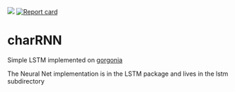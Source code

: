 [![](https://godoc.org/github.com/owulveryck/charrnn?status.svg)](http://godoc.org/github.com/owulveryck/charrnn)
[![Report card](https://goreportcard.com/badge/github.com/owulveryck/charrnn)](https://goreportcard.com/report/github.com/owulveryck/charrnn)

# charRNN

Simple LSTM implemented on [gorgonia](gorgonia.org/gorgonia)

The Neural Net implementation is in the LSTM package and lives in the lstm subdirectory
